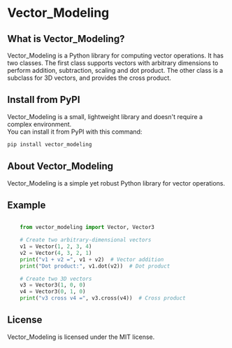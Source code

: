 # Vector_Modeling

## What is Vector_Modeling?

Vector_Modeling is a Python library for computing vector operations. 
It has two classes. 
The first class supports vectors with arbitrary dimensions to perform addition, subtraction, scaling and dot product.
The other class is a subclass for 3D vectors, and provides the cross product.

## Install from PyPI

Vector_Modeling is a small, lightweight library and doesn't require a complex environment.  
You can install it from PyPI with this command:

```sh
pip install vector_modeling
```

## About Vector_Modeling

Vector_Modeling is a simple yet robust Python library for vector operations.

## Example

``` python

    from vector_modeling import Vector, Vector3

    # Create two arbitrary-dimensional vectors
    v1 = Vector(1, 2, 3, 4)
    v2 = Vector(4, 3, 2, 1)
    print("v1 + v2 =", v1 + v2)  # Vector addition
    print("Dot product:", v1.dot(v2))  # Dot product

    # Create two 3D vectors
    v3 = Vector3(1, 0, 0)
    v4 = Vector3(0, 1, 0)
    print("v3 cross v4 =", v3.cross(v4))  # Cross product
```

## License

Vector_Modeling is licensed under the MIT license.
